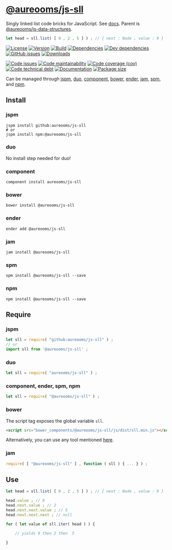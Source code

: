 [@aureooms/js-sll](http://aureooms.github.io/js-sll)
==

Singly linked list code bricks for JavaScript.
See [docs](http://aureooms.github.io/js-sll/index.html).
Parent is [@aureooms/js-data-structures](https://github.com/aureooms/js-data-structures).

```js
let head = sll.list( [ 9 , 2 , 5 ] ) ; // { next : Node , value : 9 }
```

[![License](https://img.shields.io/github/license/aureooms/js-sll.svg)](https://raw.githubusercontent.com/aureooms/js-sll/master/LICENSE)
[![Version](https://img.shields.io/npm/v/@aureooms/js-sll.svg)](https://www.npmjs.org/package/@aureooms/js-sll)
[![Build](https://img.shields.io/travis/aureooms/js-sll/master.svg)](https://travis-ci.org/aureooms/js-sll/branches)
[![Dependencies](https://img.shields.io/david/aureooms/js-sll.svg)](https://david-dm.org/aureooms/js-sll)
[![Dev dependencies](https://img.shields.io/david/dev/aureooms/js-sll.svg)](https://david-dm.org/aureooms/js-sll?type=dev)
[![GitHub issues](https://img.shields.io/github/issues/aureooms/js-sll.svg)](https://github.com/aureooms/js-sll/issues)
[![Downloads](https://img.shields.io/npm/dm/@aureooms/js-sll.svg)](https://www.npmjs.org/package/@aureooms/js-sll)

[![Code issues](https://img.shields.io/codeclimate/issues/aureooms/js-sll.svg)](https://codeclimate.com/github/aureooms/js-sll/issues)
[![Code maintainability](https://img.shields.io/codeclimate/maintainability/aureooms/js-sll.svg)](https://codeclimate.com/github/aureooms/js-sll/trends/churn)
[![Code coverage (cov)](https://img.shields.io/codecov/c/gh/aureooms/js-sll/master.svg)](https://codecov.io/gh/aureooms/js-sll)
[![Code technical debt](https://img.shields.io/codeclimate/tech-debt/aureooms/js-sll.svg)](https://codeclimate.com/github/aureooms/js-sll/trends/technical_debt)
[![Documentation](http://aureooms.github.io/js-sll//badge.svg)](http://aureooms.github.io/js-sll//source.html)
[![Package size](https://img.shields.io/bundlephobia/minzip/@aureooms/js-sll)](https://bundlephobia.com/result?p=@aureooms/js-sll)

Can be managed through [jspm](https://github.com/jspm/jspm-cli),
[duo](https://github.com/duojs/duo),
[component](https://github.com/componentjs/component),
[bower](https://github.com/bower/bower),
[ender](https://github.com/ender-js/Ender),
[jam](https://github.com/caolan/jam),
[spm](https://github.com/spmjs/spm),
and [npm](https://github.com/npm/npm).

## Install

### jspm
```terminal
jspm install github:aureooms/js-sll
# or
jspm install npm:@aureooms/js-sll
```
### duo
No install step needed for duo!

### component
```terminal
component install aureooms/js-sll
```

### bower
```terminal
bower install @aureooms/js-sll
```

### ender
```terminal
ender add @aureooms/js-sll
```

### jam
```terminal
jam install @aureooms/js-sll
```

### spm
```terminal
spm install @aureooms/js-sll --save
```

### npm
```terminal
npm install @aureooms/js-sll --save
```

## Require
### jspm
```js
let sll = require( "github:aureooms/js-sll" ) ;
// or
import sll from '@aureooms/js-sll' ;
```
### duo
```js
let sll = require( "aureooms/js-sll" ) ;
```

### component, ender, spm, npm
```js
let sll = require( "@aureooms/js-sll" ) ;
```

### bower
The script tag exposes the global variable `sll`.
```html
<script src="bower_components/@aureooms/js-sll/js/dist/sll.min.js"></script>
```
Alternatively, you can use any tool mentioned [here](http://bower.io/docs/tools/).

### jam
```js
require( [ "@aureooms/js-sll" ] , function ( sll ) { ... } ) ;
```

## Use


```js
let head = sll.list( [ 9 , 2 , 5 ] ) ; // { next : Node , value : 9 }

head.value ; // 9
head.next.value ; // 2
head.next.next.value ; // 5
head.next.next.next ; // null

for ( let value of sll.iter( head ) ) {

	// yields 9 then 2 then  5

}
```
